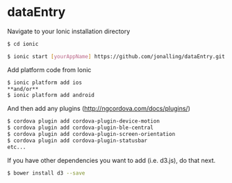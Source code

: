 # dataEntry

Navigate to your Ionic installation directory

```sh
$ cd ionic
```

```sh
$ ionic start [yourAppName] https://github.com/jonalling/dataEntry.git
```

Add platform code from Ionic

```sh
$ ionic platform add ios
**and/or**
$ ionic platform add android
```

And then add any plugins (http://ngcordova.com/docs/plugins/)

```sh
$ cordova plugin add cordova-plugin-device-motion
$ cordova plugin add cordova-plugin-ble-central
$ cordova plugin add cordova-plugin-screen-orientation
$ cordova plugin add cordova-plugin-statusbar
etc...
```

If you have other dependencies you want to add (i.e. d3.js), do that next. 

```sh
$ bower install d3 --save
```
